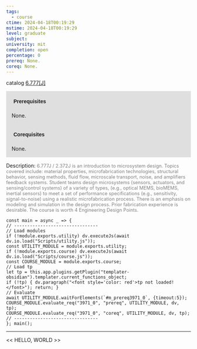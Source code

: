 ```yaml
---
tags:
  - course
ctime: 2024-04-18T00:19:29
mstime: 2024-04-18T00:19:29
level: graduate
subject: 
university: mit
completion: open
percentage: 0
prereq: None.
coreq: None.
---
```


catalog [6.777[J]](https://ocw.mit.edu/courses/6-777j-design-and-fabrication-of-microelectromechanical-devices-spring-2007/)

<span style="display: block; padding: 15px; background-color: rgb(100, 100, 100, 0.2);"><font id="m_prereq3971_0" style="display: block; font-family: Arial, sans-serif; font-weight: bold; padding: 5px">Prerequisites</font><br><span id="prereq3971_0">None.</span></span>
<span style="display: block; padding: 15px; background-color: rgb(100, 100, 100, 0.2);"><font id="m_coreq3971_0" style="display: block; font-family: Arial, sans-serif; font-weight: bold; padding: 5px">Corequisites</font><br><span id="coreq3971_0">None.</span></span>

<font style="">Description:</font>
<font style="color: grey; font-size: 0.8rem;">6.777J / 2.372J is an introduction to microsystem design. Topics covered include: material properties, microfabrication technologies, structural behavior, sensing methods, fluid flow, microscale transport, noise, and amplifiers feedback systems. Student teams design microsystems (sensors, actuators, and sensing/control systems) of a variety of types, (e.g., optical MEMS, bioMEMS, inertial sensors) to meet a set of performance specifications (e.g., sensitivity, signal-to-noise) using a realistic microfabrication process. There is an emphasis on modeling and simulation in the design process. Prior fabrication experience is desirable. The course is worth 4 Engineering Design Points.</font>

```dataviewjs
const main = async _ => {
// --------------------------------
// Load modules
if (!module.exports.utility) dv.executeJs(await dv.io.load("Scripts/utility.js"));
const UTILITY_MODULE = module.exports.utility;
if (!module.exports.course) dv.executeJs(await dv.io.load("Scripts/course.js"));
const COURSE_MODULE = module.exports.course;
// Load tp
let tp = this.app.plugins.getPlugin("templater-obsidian").templater.current_functions_object;
if (!tp) { dv.paragraph("<font style='color: red'>tp not loaded!</font>"); return; }
// Evaluate
await UTILITY_MODULE.waitForElements(`#m_prereq3971_0`, {timeout:5});
COURSE_MODULE.evaluate_req("3971_0", "prereq", UTILITY_MODULE, dv, tp);
COURSE_MODULE.evaluate_req("3971_0", "coreq", UTILITY_MODULE, dv, tp);
// --------------------------------
}; main();
```

---

<< HELLO, WORLD >>
